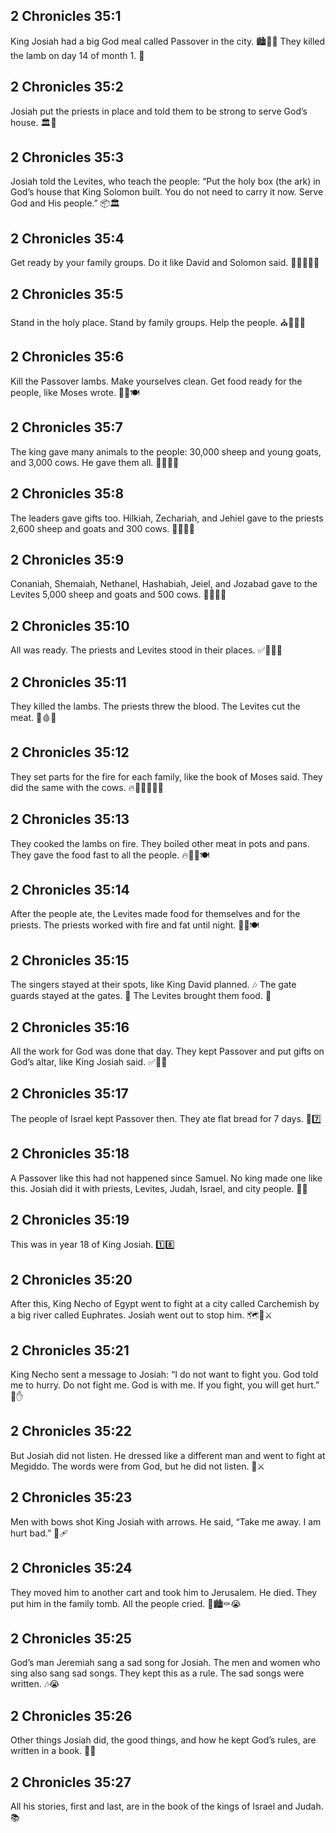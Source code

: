 ## 2 Chronicles 35:1
King Josiah had a big God meal called Passover in the city. 🏙️🍞🐑 They killed the lamb on day 14 of month 1. 📅
## 2 Chronicles 35:2
Josiah put the priests in place and told them to be strong to serve God’s house. 🏛️💪
## 2 Chronicles 35:3
Josiah told the Levites, who teach the people: “Put the holy box (the ark) in God’s house that King Solomon built. You do not need to carry it now. Serve God and His people.” 📦🏛️
## 2 Chronicles 35:4
Get ready by your family groups. Do it like David and Solomon said. 👨‍👩‍👧‍👦✅
## 2 Chronicles 35:5
Stand in the holy place. Stand by family groups. Help the people. ⛪🧍🧍‍♀️
## 2 Chronicles 35:6
Kill the Passover lambs. Make yourselves clean. Get food ready for the people, like Moses wrote. 🐑🫧🍽️
## 2 Chronicles 35:7
The king gave many animals to the people: 30,000 sheep and young goats, and 3,000 cows. He gave them all. 🐑🐐🐄🎁
## 2 Chronicles 35:8
The leaders gave gifts too. Hilkiah, Zechariah, and Jehiel gave to the priests 2,600 sheep and goats and 300 cows. 🐑🐐🐄🎁
## 2 Chronicles 35:9
Conaniah, Shemaiah, Nethanel, Hashabiah, Jeiel, and Jozabad gave to the Levites 5,000 sheep and goats and 500 cows. 🐑🐐🐄💝
## 2 Chronicles 35:10
All was ready. The priests and Levites stood in their places. ✅🧍🧍‍♀️
## 2 Chronicles 35:11
They killed the lambs. The priests threw the blood. The Levites cut the meat. 🐑🩸🔪
## 2 Chronicles 35:12
They set parts for the fire for each family, like the book of Moses said. They did the same with the cows. 🔥👨‍👩‍👧‍👦🐄
## 2 Chronicles 35:13
They cooked the lambs on fire. They boiled other meat in pots and pans. They gave the food fast to all the people. 🔥🍖🥘🍽️
## 2 Chronicles 35:14
After the people ate, the Levites made food for themselves and for the priests. The priests worked with fire and fat until night. 🌙🔥🍽️
## 2 Chronicles 35:15
The singers stayed at their spots, like King David planned. 🎶 The gate guards stayed at the gates. 🚪 The Levites brought them food. 🍞
## 2 Chronicles 35:16
All the work for God was done that day. They kept Passover and put gifts on God’s altar, like King Josiah said. ✅🍞🔥
## 2 Chronicles 35:17
The people of Israel kept Passover then. They ate flat bread for 7 days. 🍞7️⃣
## 2 Chronicles 35:18
A Passover like this had not happened since Samuel. No king made one like this. Josiah did it with priests, Levites, Judah, Israel, and city people. 🌟👑
## 2 Chronicles 35:19
This was in year 18 of King Josiah. 1️⃣8️⃣
## 2 Chronicles 35:20
After this, King Necho of Egypt went to fight at a city called Carchemish by a big river called Euphrates. Josiah went out to stop him. 🗺️🌊⚔️
## 2 Chronicles 35:21
King Necho sent a message to Josiah: “I do not want to fight you. God told me to hurry. Do not fight me. God is with me. If you fight, you will get hurt.” 📜✋
## 2 Chronicles 35:22
But Josiah did not listen. He dressed like a different man and went to fight at Megiddo. The words were from God, but he did not listen. 🧥⚔️
## 2 Chronicles 35:23
Men with bows shot King Josiah with arrows. He said, “Take me away. I am hurt bad.” 🏹🩹
## 2 Chronicles 35:24
They moved him to another cart and took him to Jerusalem. He died. They put him in the family tomb. All the people cried. 🚙🏙️⚰️😭
## 2 Chronicles 35:25
God’s man Jeremiah sang a sad song for Josiah. The men and women who sing also sang sad songs. They kept this as a rule. The sad songs were written. 🎶😭
## 2 Chronicles 35:26
Other things Josiah did, the good things, and how he kept God’s rules, are written in a book. 📖✅
## 2 Chronicles 35:27
All his stories, first and last, are in the book of the kings of Israel and Judah. 📚
